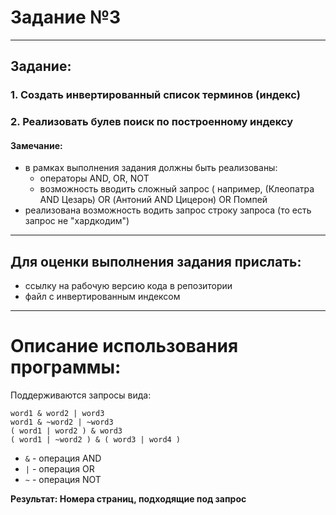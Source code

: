 # Задание №3
___

## Задание:

### 1. Создать инвертированный список терминов (индекс)
### 2. Реализовать булев поиск по построенному индексу

#### Замечание: 

- в рамках выполнения задания должны быть реализованы:
  - операторы AND, OR, NOT
  - возможность вводить сложный запрос ( например, (Клеопатра  AND Цезарь) OR (Антоний AND Цицерон) OR Помпей
- реализована возможность водить  запрос  строку запроса (то есть запрос не "хардкодим")

___

## Для оценки выполнения задания прислать: 

- ссылку на рабочую версию кода в репозитории 
- файл с инвертированным индексом

___

# Описание использования программы:

Поддерживаются запросы вида:

```
word1 & word2 | word3		
word1 & ~word2 | ~word3
( word1 | word2 ) & word3
( word1 | ~word2 ) & ( word3 | word4 )
```

- `&` - операция AND
- `|` - операция OR
- `~` - операция NOT 


**Результат:
Номера страниц, подходящие под запрос**